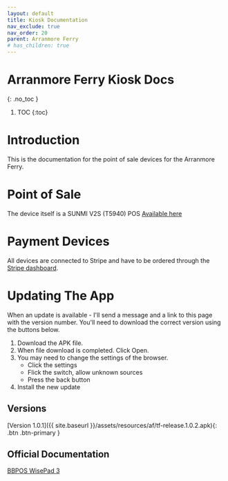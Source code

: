 ```yaml
---
layout: default
title: Kiosk Documentation
nav_exclude: true
nav_order: 20
parent: Arranmore Ferry
# has_children: true
---
```


# Arranmore Ferry Kiosk Docs
{: .no_toc }

1. TOC
{:toc}

# Introduction

This is the documentation for the point of sale devices for the Arranmore Ferry.

# Point of Sale

The device itself is a SUNMI V2S (T5940) POS
[Available here](https://androidepos.co.uk/product/sunmi-v2s-t5940-handheld-pos-terminal-p06060017-gms-4g-3gb-ram/)

# Payment Devices

All devices are connected to Stripe and have to be ordered through the [Stripe dashboard](https://dashboard.stripe.com/terminal/shop/thsku_JAFoSBKsmkjGw0). 

# Updating The App

When an update is available - I'll send a message and a link to this page with the version number. You'll need to download the correct version using the buttons below.

1. Download the APK file.
2. When file download is completed. Click Open.
3. You may need to change the settings of the browser.
    - Click the settings
    - Flick the switch, allow unknown sources
    - Press the back button
4. Install the new update


## Versions

[Version 1.0.1]({{ site.baseurl }}/assets/resources/af/tf-release.1.0.2.apk){: .btn .btn-primary }

## Official Documentation

[BBPOS WisePad 3](https://stripe.com/docs/terminal/readers/bbpos-wisepad3)